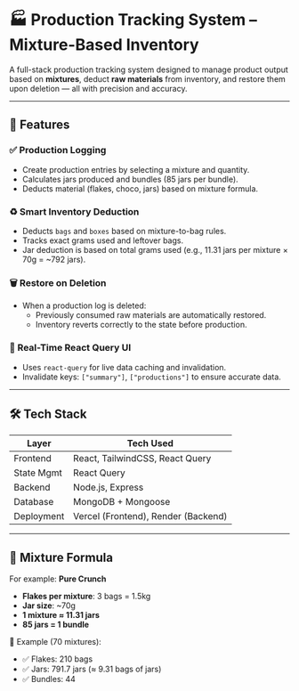 # 🏭 Production Tracking System – Mixture-Based Inventory

A full-stack production tracking system designed to manage product output based on **mixtures**, deduct **raw materials** from inventory, and restore them upon deletion — all with precision and accuracy.

---

## 🚀 Features

### ✅ Production Logging
- Create production entries by selecting a mixture and quantity.
- Calculates jars produced and bundles (85 jars per bundle).
- Deducts material (flakes, choco, jars) based on mixture formula.

### ♻️ Smart Inventory Deduction
- Deducts `bags` and `boxes` based on mixture-to-bag rules.
- Tracks exact grams used and leftover bags.
- Jar deduction is based on total grams used (e.g., 11.31 jars per mixture × 70g = ~792 jars).

### 🗑️ Restore on Deletion
- When a production log is deleted:
  - Previously consumed raw materials are automatically restored.
  - Inventory reverts correctly to the state before production.

### 🔁 Real-Time React Query UI
- Uses `react-query` for live data caching and invalidation.
- Invalidate keys: `["summary"]`, `["productions"]` to ensure accurate data.

---

## 🛠️ Tech Stack

| Layer       | Tech Used                         |
|-------------|-----------------------------------|
| Frontend    | React, TailwindCSS, React Query   |
| State Mgmt  | React Query                       |
| Backend     | Node.js, Express                  |
| Database    | MongoDB + Mongoose                |
| Deployment  | Vercel (Frontend), Render (Backend) |

---

## 🧮 Mixture Formula

For example: **Pure Crunch**

- **Flakes per mixture**: 3 bags = 1.5kg
- **Jar size**: ~70g
- **1 mixture ≈ 11.31 jars**
- **85 jars = 1 bundle**

🧾 Example (70 mixtures):
- ✅ Flakes: 210 bags
- ✅ Jars: 791.7 jars (≈ 9.31 bags of jars)
- ✅ Bundles: 44






